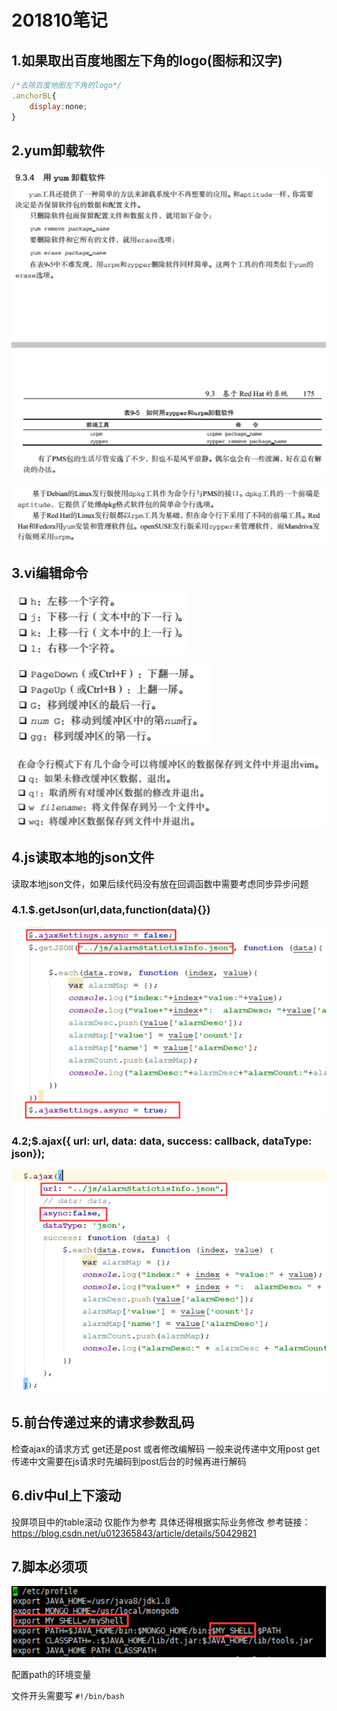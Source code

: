 # 201810笔记

## 1.如果取出百度地图左下角的logo(图标和汉字)

```javascript
/*去除百度地图左下角的logo*/
.anchorBL{
    display:none;
}
```



## 2.yum卸载软件

![image-20200619171815973](images/201810笔记.assets/image-20200619171815973.png)

![image-20200619171834073](images\image-20200619171834073.png)

## 3.vi编辑命令

![image-20200619171844589](images/201810笔记.assets/image-20200619171844589.png)

![image-20200619171850937](images\image-20200619171850937.png)

![image-20200619171856984](images\image-20200619171856984.png)

## 4.js读取本地的json文件

读取本地json文件，如果后续代码没有放在回调函数中需要考虑同步异步问题

### 4.1.$.getJson(url,data,function(data){})

![image-20200619171906194](images/201810笔记.assets/image-20200619171906194.png)

### 4.2;$.ajax({  url: url,  data: data,  success: callback,  dataType: json});

![image-20200619171916062](images/201810笔记.assets/image-20200619171916062.png)

## 5.前台传递过来的请求参数乱码

检查ajax的请求方式 get还是post 或者修改编解码 一般来说传递中文用post get传递中文需要在js请求时先编码到post后台的时候再进行解码

## 6.div中ul上下滚动

投屏项目中的table滚动 仅能作为参考 具体还得根据实际业务修改
参考链接：https://blog.csdn.net/u012365843/article/details/50429821

## 7.脚本必须项

![image-20200619171925633](images/201810笔记.assets/image-20200619171925633.png)

配置path的环境变量 

文件开头需要写 `#!/bin/bash`